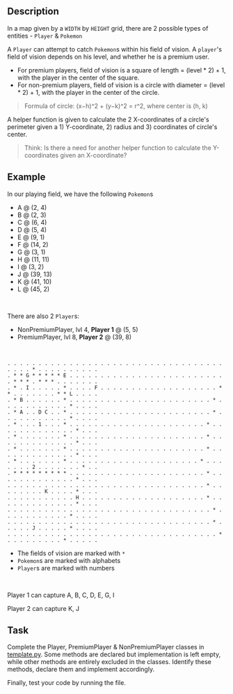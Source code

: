 ## Description

In a map given by a `WIDTH` by `HEIGHT` grid, there are 2 possible types of entities - `Player` & `Pokemon`

A `Player` can attempt to catch `Pokemon`s within his field of vision. A `player`'s field of vision depends on his level, and whether he is a premium user.

-   For premium players, field of vision is a square of length = (level \* 2) + 1, with the player in the center of the square.
-   For non-premium players, field of vision is a circle with diameter = (level \* 2) + 1, with the player in the center of the circle.

> Formula of circle: (x−h)^2 + (y−k)^2 = r^2, where center is (h, k)

A helper function is given to calculate the 2 X-coordinates of a circle's perimeter given a 1) Y-coordinate, 2) radius and 3) coordinates of circle's center.
> Think: Is there a need for another helper function to calculate the Y-coordinates given an X-coordinate?

## Example

In our playing field, we have the following `Pokemon`s

-   A @ (2, 4)
-   B @ (2, 3)
-   C @ (6, 4)
-   D @ (5, 4)
-   E @ (9, 1)
-   F @ (14, 2)
-   G @ (3, 1)
-   H @ (11, 11)
-   I @ (3, 2)
-   J @ (39, 13)
-   K @ (41, 10)
-   L @ (45, 2)
<br/>

There are also 2 `Player`s:

-   NonPremiumPlayer, lvl 4, **Player 1** @ (5, 5)
-   PremiumPlayer, lvl 8, **Player 2** @ (39, 8)
<br/>

```
. . . . . . . . . . . . . . . . . . . . . . . . . . . . . . . . . . . . . . . * . . . . . . . . . .
. * * G * * * * * E . . . . . . . . . . . . . . . . . . . . . . . . . . * * * . * * * . . . . . . .
. * . I . . . . . * . . . . F . . . . . . . . . . . . . . . . . . . * * . . . . . . . * * L . . . .
. * B . . . . . . * . . . . . . . . . . . . . . . . . . . . . . . * . . . . . . . . . . . * . . . .
. * A . . D C . . * . . . . . . . . . . . . . . . . . . . . . . . * . . . . . . . . . . . * . . . .
. * . . . 1 . . . * . . . . . . . . . . . . . . . . . . . . . . * . . . . . . . . . . . . . * . . .
. * . . . . . . . * . . . . . . . . . . . . . . . . . . . . . . * . . . . . . . . . . . . . * . . .
. * . . . . . . . * . . . . . . . . . . . . . . . . . . . . . . * . . . . . . . . . . . . . * . . .
. * . . . . . . . * . . . . . . . . . . . . . . . . . . . . . * . . . . . . . 2 . . . . . . . * . .
. * * * * * * * * * . . . . . . . . . . . . . . . . . . . . . . * . . . . . . . . . . . . . * . . .
. . . . . . . . . . . . . . . . . . . . . . . . . . . . . . . . * . . . . . . . . K . . . . * . . .
. . . . . . . . . . . H . . . . . . . . . . . . . . . . . . . . * . . . . . . . . . . . . . * . . .
. . . . . . . . . . . . . . . . . . . . . . . . . . . . . . . . . * . . . . . . . . . . . * . . . .
. . . . . . . . . . . . . . . . . . . . . . . . . . . . . . . . . * . . . . . J . . . . . * . . . .
. . . . . . . . . . . . . . . . . . . . . . . . . . . . . . . . . . * . . . . . . . . . * . . . . .
```
*  The fields of vision are marked with `*`
*  `Pokemon`s are marked with alphabets
*  `Player`s are marked with numbers
<br>

Player 1 can capture A, B, C, D, E, G, I

Player 2 can capture K, J

## Task
Complete the Player, PremiumPlayer & NonPremiumPlayer classes in [template.py](https://github.com/axwhyzee/h2-computing-practical/blob/main/pokemon_go/template.py). Some methods are declared but implementation is left empty, while other methods are entirely excluded in the classes. Identify these methods, declare them and implement accordingly.

Finally, test your code by running the file. 